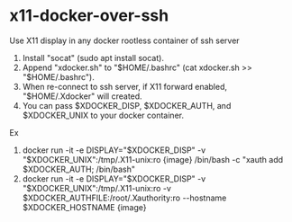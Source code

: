 # x11-docker-over-ssh
Use X11 display in any docker rootless container of ssh server

1. Install "socat" (sudo apt install socat).
2. Append "xdocker.sh" to "$HOME/.bashrc" (cat xdocker.sh >> "$HOME/.bashrc").
3. When re-connect to ssh server, if X11 forward enabled, "$HOME/.Xdocker" will created.
4. You can pass $XDOCKER_DISP, $XDOCKER_AUTH, and $XDOCKER_UNIX to your docker container.

Ex
1. docker run -it -e DISPLAY="$XDOCKER_DISP" -v "$XDOCKER_UNIX":/tmp/.X11-unix:ro {image} /bin/bash -c "xauth add $XDOCKER_AUTH; /bin/bash"
2. docker run -it -e DISPLAY="$XDOCKER_DISP" -v "$XDOCKER_UNIX":/tmp/.X11-unix:ro -v $XDOCKER_AUTHFILE:/root/.Xauthority:ro --hostname $XDOCKER_HOSTNAME {image}
